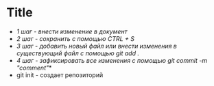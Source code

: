# Title
* _1 шаг - внести изменение в документ_
* _2 шаг - сохранить с помощью CTRL + S_
* _3 шаг - добавить новый файл или внести изменения в существующий файл с помощью git add ._
* _4 шаг - зафиксировать все изменения с помощью git commit -m "comment"_*
* git init - создает репозиторий 